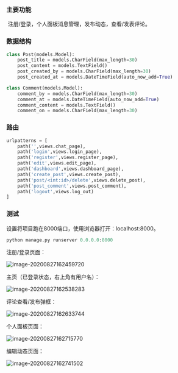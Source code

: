 

### 主要功能

​	注册/登录，个人面板消息管理，发布动态，查看/发表评论。

### 数据结构

```python
class Post(models.Model):
    post_title = models.CharField(max_length=30)
    post_content = models.TextField()
    post_created_by = models.CharField(max_length=30)
    post_created_at = models.DateTimeField(auto_now_add=True)

class Comment(models.Model):
    comment_by = models.CharField(max_length=30)
    comment_at = models.DateTimeField(auto_now_add=True)
    comment_content = models.TextField()
    comment_on = models.CharField(max_length=30)
```

### 路由

```python
urlpatterns = [
    path('',views.chat_page),
    path('login',views.login_page),
    path('register',views.register_page),
    path('edit',views.edit_page),
    path('dashboard',views.dashboard_page),
    path('create_post',views.create_post),
    path('post/<int:id>/delete',views.delete_post),
    path('post_comment',views.post_comment),
    path('logout',views.log_out)
]
```

### 测试

设置将项目跑在8000端口，使用浏览器打开：localhost:8000。

```python
python manage.py runserver 0.0.0.0:8000
```

注册/登录页面：

![image-20200827162459720](C:\Users\Tuki\AppData\Roaming\Typora\typora-user-images\image-20200827162459720.png)

主页（已登录状态，右上角有用户名）：

![image-20200827162538283](C:\Users\Tuki\AppData\Roaming\Typora\typora-user-images\image-20200827162538283.png)

评论查看/发布弹框：

![image-20200827162633744](C:\Users\Tuki\AppData\Roaming\Typora\typora-user-images\image-20200827162633744.png)

个人面板页面：

![image-20200827162715770](C:\Users\Tuki\AppData\Roaming\Typora\typora-user-images\image-20200827162715770.png)

编辑动态页面：

![image-20200827162741502](C:\Users\Tuki\AppData\Roaming\Typora\typora-user-images\image-20200827162741502.png)

